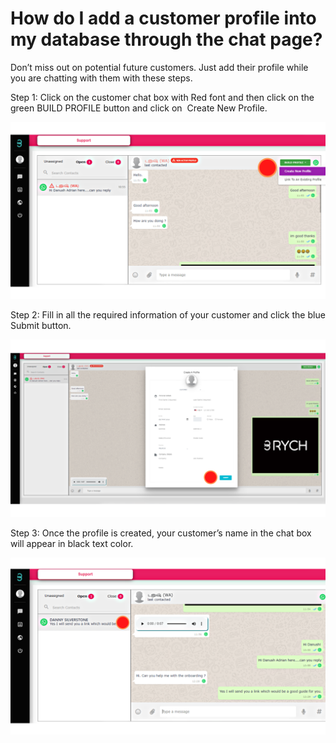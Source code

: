 # How do I add a customer profile into my database through the chat page?

Don’t miss out on potential future customers.
Just add their profile while you are chatting with them with these steps.

Step 1: Click on the customer chat box with Red font and then click on the green BUILD PROFILE button and click on  Create New Profile.

![image info](../../static/img/q5/step1.png)

Step 2: Fill in all the required information of your customer and click the blue Submit button.

![image info](../../static/img/q5/step2.png)

Step 3: Once the profile is created, your customer’s name in the chat box will appear in black text color.

![image info](../../static/img/q5/step3.png)
